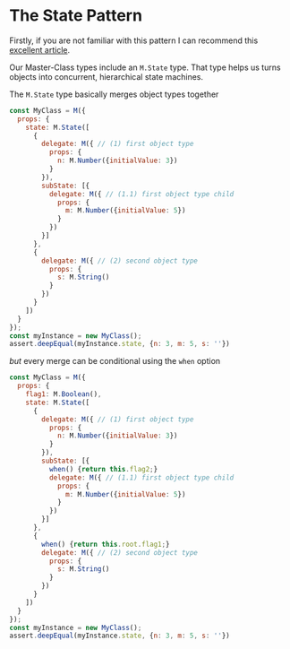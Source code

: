 # The State Pattern

Firstly, if you are not familiar with this pattern I can recommend this [excellent article](http://gameprogrammingpatterns.com/state.html).

Our Master-Class types include an `M.State` type. That type helps us turns objects into concurrent, hierarchical state machines.

The `M.State` type basically merges object types together

```js
const MyClass = M({
  props: {
    state: M.State([
      {
        delegate: M({ // (1) first object type
          props: {
            n: M.Number({initialValue: 3})
          }
        }),
        subState: [{
          delegate: M({ // (1.1) first object type child
            props: {
              m: M.Number({initialValue: 5})
            }
          })
        }]
      },
      {
        delegate: M({ // (2) second object type
          props: {
            s: M.String()
          }
        })
      }
    ])
  }
});
const myInstance = new MyClass();
assert.deepEqual(myInstance.state, {n: 3, m: 5, s: ''})
```

*but* every merge can be conditional using the `when` option

```js
const MyClass = M({
  props: {
    flag1: M.Boolean(),
    state: M.State([
      {
        delegate: M({ // (1) first object type
          props: {
            n: M.Number({initialValue: 3})
          }
        }),
        subState: [{
          when() {return this.flag2;}
          delegate: M({ // (1.1) first object type child
            props: {
              m: M.Number({initialValue: 5})
            }
          })
        }]
      },
      {
        when() {return this.root.flag1;}
        delegate: M({ // (2) second object type
          props: {
            s: M.String()
          }
        })
      }
    ])
  }
});
const myInstance = new MyClass();
assert.deepEqual(myInstance.state, {n: 3, m: 5, s: ''})
```

